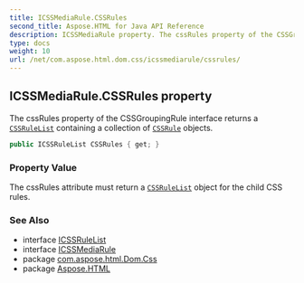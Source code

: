 ```yaml
---
title: ICSSMediaRule.CSSRules
second_title: Aspose.HTML for Java API Reference
description: ICSSMediaRule property. The cssRules property of the CSSGroupingRule interface returns a CSSRuleList containing a collection of CSSRule objects
type: docs
weight: 10
url: /net/com.aspose.html.dom.css/icssmediarule/cssrules/
---
```

## ICSSMediaRule.CSSRules property

The cssRules property of the CSSGroupingRule interface returns a [`CSSRuleList`](../../icssrulelist/) containing a collection of [`CSSRule`](../../icssrule/) objects.

```java
public ICSSRuleList CSSRules { get; }
```

### Property Value

The cssRules attribute must return a [`CSSRuleList`](../../icssrulelist/) object for the child CSS rules.

### See Also

* interface [ICSSRuleList](../../icssrulelist/)
* interface [ICSSMediaRule](../)
* package [com.aspose.html.Dom.Css](../../icssmediarule/)
* package [Aspose.HTML](../../../)
